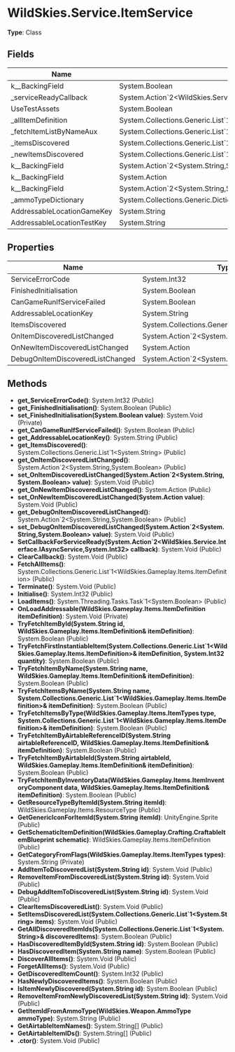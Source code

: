 ﻿# WildSkies.Service.ItemService

**Type**: Class

## Fields

| Name | Type | Access |
|------|------|--------|
| <FinishedInitialisation>k__BackingField | System.Boolean | Private |
| _serviceReadyCallback | System.Action`2<WildSkies.Service.Interface.IAsyncService,System.Int32> | Private |
| UseTestAssets | System.Boolean | Public |
| _allItemDefinition | System.Collections.Generic.List`1<WildSkies.Gameplay.Items.ItemDefinition> | Private |
| _fetchItemListByNameAux | System.Collections.Generic.List`1<WildSkies.Gameplay.Items.ItemDefinition> | Private |
| _itemsDiscovered | System.Collections.Generic.List`1<System.String> | Private |
| _newItemsDiscovered | System.Collections.Generic.List`1<System.String> | Private |
| <OnItemDiscoveredListChanged>k__BackingField | System.Action`2<System.String,System.Boolean> | Private |
| <OnNewItemDiscoveredListChanged>k__BackingField | System.Action | Private |
| <DebugOnItemDiscoveredListChanged>k__BackingField | System.Action`2<System.String,System.Boolean> | Private |
| _ammoTypeDictionary | System.Collections.Generic.Dictionary`2<WildSkies.Weapon.AmmoType,System.String> | Private |
| AddressableLocationGameKey | System.String | Public |
| AddressableLocationTestKey | System.String | Private |

## Properties

| Name | Type | Access |
|------|------|--------|
| ServiceErrorCode | System.Int32 | Public |
| FinishedInitialisation | System.Boolean | Public |
| CanGameRunIfServiceFailed | System.Boolean | Public |
| AddressableLocationKey | System.String | Public |
| ItemsDiscovered | System.Collections.Generic.List`1<System.String> | Public |
| OnItemDiscoveredListChanged | System.Action`2<System.String,System.Boolean> | Public |
| OnNewItemDiscoveredListChanged | System.Action | Public |
| DebugOnItemDiscoveredListChanged | System.Action`2<System.String,System.Boolean> | Public |

## Methods

- **get_ServiceErrorCode()**: System.Int32 (Public)
- **get_FinishedInitialisation()**: System.Boolean (Public)
- **set_FinishedInitialisation(System.Boolean value)**: System.Void (Private)
- **get_CanGameRunIfServiceFailed()**: System.Boolean (Public)
- **get_AddressableLocationKey()**: System.String (Public)
- **get_ItemsDiscovered()**: System.Collections.Generic.List`1<System.String> (Public)
- **get_OnItemDiscoveredListChanged()**: System.Action`2<System.String,System.Boolean> (Public)
- **set_OnItemDiscoveredListChanged(System.Action`2<System.String,System.Boolean> value)**: System.Void (Public)
- **get_OnNewItemDiscoveredListChanged()**: System.Action (Public)
- **set_OnNewItemDiscoveredListChanged(System.Action value)**: System.Void (Public)
- **get_DebugOnItemDiscoveredListChanged()**: System.Action`2<System.String,System.Boolean> (Public)
- **set_DebugOnItemDiscoveredListChanged(System.Action`2<System.String,System.Boolean> value)**: System.Void (Public)
- **SetCallbackForServiceReady(System.Action`2<WildSkies.Service.Interface.IAsyncService,System.Int32> callback)**: System.Void (Public)
- **ClearCallback()**: System.Void (Public)
- **FetchAllItems()**: System.Collections.Generic.List`1<WildSkies.Gameplay.Items.ItemDefinition> (Public)
- **Terminate()**: System.Void (Public)
- **Initialise()**: System.Int32 (Public)
- **LoadItems()**: System.Threading.Tasks.Task`1<System.Boolean> (Public)
- **OnLoadAddressable(WildSkies.Gameplay.Items.ItemDefinition itemDefinition)**: System.Void (Private)
- **TryFetchItemById(System.String id, WildSkies.Gameplay.Items.ItemDefinition& itemDefinition)**: System.Boolean (Public)
- **TryFetchFirstInstantiableItem(System.Collections.Generic.List`1<WildSkies.Gameplay.Items.ItemDefinition>& itemDefinition, System.Int32 quantity)**: System.Boolean (Public)
- **TryFetchItemByName(System.String name, WildSkies.Gameplay.Items.ItemDefinition& itemDefinition)**: System.Boolean (Public)
- **TryFetchItemsByName(System.String name, System.Collections.Generic.List`1<WildSkies.Gameplay.Items.ItemDefinition>& itemDefinition)**: System.Boolean (Public)
- **TryFetchItemsByType(WildSkies.Gameplay.Items.ItemTypes type, System.Collections.Generic.List`1<WildSkies.Gameplay.Items.ItemDefinition>& itemDefinition)**: System.Boolean (Public)
- **TryFetchItemByAirtableReferenceID(System.String airtableReferenceID, WildSkies.Gameplay.Items.ItemDefinition& itemDefinition)**: System.Boolean (Public)
- **TryFetchItemByAirtableId(System.String airtableId, WildSkies.Gameplay.Items.ItemDefinition& itemDefinition)**: System.Boolean (Public)
- **TryFetchItemByInventoryData(WildSkies.Gameplay.Items.ItemInventoryComponent data, WildSkies.Gameplay.Items.ItemDefinition& itemDefinition)**: System.Boolean (Public)
- **GetResourceTypeByItemId(System.String itemId)**: WildSkies.Gameplay.Items.ResourceType (Public)
- **GetGenericIconForItemId(System.String itemId)**: UnityEngine.Sprite (Public)
- **GetSchematicItemDefinition(WildSkies.Gameplay.Crafting.CraftableItemBlueprint schematic)**: WildSkies.Gameplay.Items.ItemDefinition (Public)
- **GetCategoryFromFlags(WildSkies.Gameplay.Items.ItemTypes types)**: System.String (Private)
- **AddItemToDiscoveredList(System.String id)**: System.Void (Public)
- **RemoveItemFromDiscoveredList(System.String id)**: System.Void (Public)
- **DebugAddItemToDiscoveredList(System.String id)**: System.Void (Public)
- **ClearItemsDiscoveredList()**: System.Void (Public)
- **SetItemsDiscoveredList(System.Collections.Generic.List`1<System.String> items)**: System.Void (Public)
- **GetAllDiscoveredItemIds(System.Collections.Generic.List`1<System.String>& discoveredItems)**: System.Boolean (Public)
- **HasDiscoveredItemById(System.String id)**: System.Boolean (Public)
- **HasDiscoveredItem(System.String name)**: System.Boolean (Public)
- **DiscoverAllItems()**: System.Void (Public)
- **ForgetAllItems()**: System.Void (Public)
- **GetDiscoveredItemCount()**: System.Int32 (Public)
- **HasNewlyDiscoveredItems()**: System.Boolean (Public)
- **IsItemNewlyDiscovered(System.String id)**: System.Boolean (Public)
- **RemoveItemFromNewlyDiscoveredList(System.String id)**: System.Void (Public)
- **GetItemIdFromAmmoType(WildSkies.Weapon.AmmoType ammoType)**: System.String (Public)
- **GetAirtableItemNames()**: System.String[] (Public)
- **GetAirtableItemIDs()**: System.String[] (Public)
- **.ctor()**: System.Void (Public)

